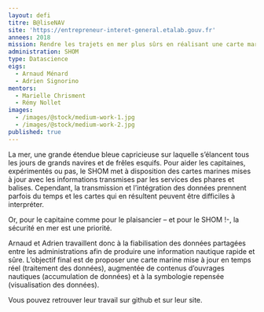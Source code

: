```yaml
---
layout: defi
titre: B@liseNAV
site: 'https://entrepreneur-interet-general.etalab.gouv.fr'
annees: 2018
mission: Rendre les trajets en mer plus sûrs en réalisant une carte marine augmentée
administration: SHOM
type: Datascience
eigs:
  - Arnaud Ménard
  - Adrien Signorino
mentors:
  - Marielle Chrisment
  - Rémy Nollet
images:
  - /images/@stock/medium-work-1.jpg
  - /images/@stock/medium-work-2.jpg
published: true
---
```


La mer, une grande étendue bleue capricieuse sur laquelle s’élancent
tous les jours de grands navires et de frêles esquifs.  Pour aider les
capitaines, expérimentés ou pas, le SHOM met à disposition des cartes
marines mises à jour avec les informations transmises par les services
des phares et balises.  Cependant, la transmission et l’intégration
des données prennent parfois du temps et les cartes qui en résultent
peuvent être difficiles à interpréter.

Or, pour le capitaine comme pour le plaisancier – et pour le SHOM !-,
la sécurité en mer est une priorité.

Arnaud et Adrien travaillent donc à la fiabilisation des données
partagées entre les administrations afin de produire une information
nautique rapide et sûre. L’objectif final est de proposer une carte
marine mise à jour en temps réel (traitement des données), augmentée
de contenus d’ouvrages nautiques (accumulation de données) et à la
symbologie repensée (visualisation des données).

Vous pouvez retrouver leur travail sur github et sur leur site.
